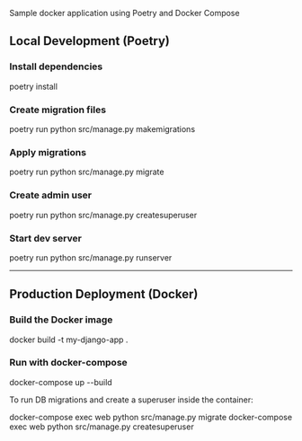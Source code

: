 Sample docker application using Poetry and Docker Compose

## Local Development (Poetry)

### Install dependencies
poetry install

### Create migration files
poetry run python src/manage.py makemigrations

### Apply migrations
poetry run python src/manage.py migrate

### Create admin user
poetry run python src/manage.py createsuperuser

### Start dev server
poetry run python src/manage.py runserver

---

## Production Deployment (Docker)

### Build the Docker image
docker build -t my-django-app .

### Run with docker-compose
docker-compose up --build


To run DB migrations and create a superuser inside the container:


docker-compose exec web python src/manage.py migrate
docker-compose exec web python src/manage.py createsuperuser
